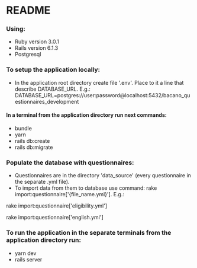 # README

### Using:
* Ruby version 3.0.1
* Rails version 6.1.3
* Postgresql

### To setup the application locally:

* In the application root directory create file '.env'. Place to it a line that describe DATABASE_URL. E.g.:
DATABASE_URL=postgres://user:password@localhost:5432/bacano_questionnaires_development

#### In a terminal from the application directory run next commands:
* bundle
* yarn
* rails db:create
* rails db:migrate

### Populate the database with questionnaires:

- Questionnaires are in the directory 'data_source' (every questionnaire in the separate .yml file). 
- To import data from them to database use command: rake import:questionnaire['{file_name.yml}']. E.g.: 

rake import:questionnaire['eligibility.yml']

rake import:questionnaire['english.yml']

### To run the application in the separate terminals from the application directory run:
* yarn dev
* rails server 
